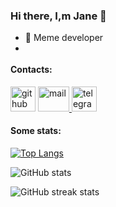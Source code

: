 ### Hi there, I,m Jane 👋

- 🌚 Meme developer
- <div id="badges">
  <img src="https://komarev.com/ghpvc/?username=bubalehich&style=flat-square&color=blue" alt=""/>
  </div>

#### Contacts:
[<img src='https://cdn.jsdelivr.net/npm/simple-icons@3.0.1/icons/github.svg' alt='github' height='40'>](https://github.com/bubalehich)
<a href="mailto:janeridebmx@gmail.com">
  <img height="40" width="50" alt="mail" src="https://cdn.simpleicons.org/gmail/000000"/> 
</a>
[<img height="40" width="40" alt="telegram" src="https://cdn.simpleicons.org/telegram/000000"/>](https://t.me/janeridebmx)

 #### Some stats:  

[![Top Langs](https://github-readme-stats-git-masterrstaa-rickstaa.vercel.app/api/top-langs/?username=bubalehich)](https://github.com/anuraghazra/github-readme-stats)
  
![GitHub stats](https://github-readme-stats.vercel.app/api?username=bubalehich&show_icons=true&count_private=true)

![GitHub streak stats](https://streak-stats.demolab.com/?user=bubalehich)  


<!--
**bubalehich/bubalehich** is a ✨ _special_ ✨ repository because its `README.md` (this file) appears on your GitHub profile.

Here are some ideas to get you started:

- 🔭 I’m currently working on ...
- 🌱 I’m currently learning ...
- 👯 I’m looking to collaborate on ...
- 🤔 I’m looking for help with ...
- 💬 Ask me about ...
- 📫 How to reach me: ...
- 😄 Pronouns: ...
- ⚡ Fun fact: ...
-->

